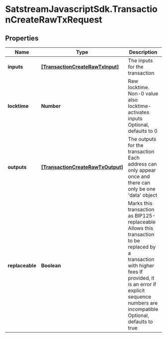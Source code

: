 # SatstreamJavascriptSdk.TransactionCreateRawTxRequest

## Properties
Name | Type | Description | Notes
------------ | ------------- | ------------- | -------------
**inputs** | [**[TransactionCreateRawTxInput]**](TransactionCreateRawTxInput.md) | The inputs for the transaction | 
**locktime** | **Number** | Raw locktime. Non-0 value also locktime-activates inputs Optional, defaults to 0 | [optional] 
**outputs** | [**[TransactionCreateRawTxOutput]**](TransactionCreateRawTxOutput.md) | The outputs for the transaction Each address can only appear once and there can only be one &#x27;data&#x27; object | 
**replaceable** | **Boolean** | Marks this transaction as BIP125-replaceable Allows this transaction to be replaced by a transaction with higher fees If provided, it is an error if explicit sequence numbers are incompatible Optional, defaults to true | [optional] 
